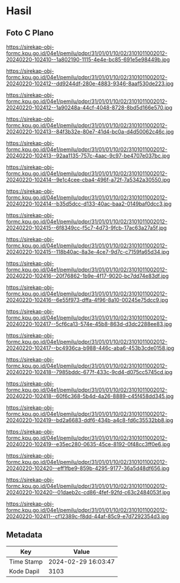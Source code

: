 # Hasil

## Foto C Plano

https://sirekap-obj-formc.kpu.go.id/04e1/pemilu/pdpr/31/01/01/10/02/3101011002012-20240220-102410--1a802190-1115-4e4e-bc85-691e5e98449b.jpg

https://sirekap-obj-formc.kpu.go.id/04e1/pemilu/pdpr/31/01/01/10/02/3101011002012-20240220-102412--dd9244df-280e-4883-9346-8aaf530de223.jpg

https://sirekap-obj-formc.kpu.go.id/04e1/pemilu/pdpr/31/01/01/10/02/3101011002012-20240220-102412--1a90248a-44cf-4048-8728-8bd5d166e570.jpg

https://sirekap-obj-formc.kpu.go.id/04e1/pemilu/pdpr/31/01/01/10/02/3101011002012-20240220-102413--84f3b32e-80e7-41d4-bc0a-d4d50062c46c.jpg

https://sirekap-obj-formc.kpu.go.id/04e1/pemilu/pdpr/31/01/01/10/02/3101011002012-20240220-102413--92aa1135-757c-4aac-9c97-be4707e037bc.jpg

https://sirekap-obj-formc.kpu.go.id/04e1/pemilu/pdpr/31/01/01/10/02/3101011002012-20240220-102414--9e1c4cee-cba4-496f-a72f-7a5342a30550.jpg

https://sirekap-obj-formc.kpu.go.id/04e1/pemilu/pdpr/31/01/01/10/02/3101011002012-20240220-102414--b35d5dcc-d133-40ac-baa2-0149baf0dcc3.jpg

https://sirekap-obj-formc.kpu.go.id/04e1/pemilu/pdpr/31/01/01/10/02/3101011002012-20240220-102415--6f8349cc-f5c7-4d73-9fcb-17ac63a27a5f.jpg

https://sirekap-obj-formc.kpu.go.id/04e1/pemilu/pdpr/31/01/01/10/02/3101011002012-20240220-102415--118b40ac-8a3e-4ce7-9d7c-c7159fa65d34.jpg

https://sirekap-obj-formc.kpu.go.id/04e1/pemilu/pdpr/31/01/01/10/02/3101011002012-20240220-102416--20f76862-1b9e-4f17-9020-bc7dd74e83df.jpg

https://sirekap-obj-formc.kpu.go.id/04e1/pemilu/pdpr/31/01/01/10/02/3101011002012-20240220-102416--6e55f973-dffa-4f96-8a10-00245e75dcc9.jpg

https://sirekap-obj-formc.kpu.go.id/04e1/pemilu/pdpr/31/01/01/10/02/3101011002012-20240220-102417--5cf6ca13-574e-45b8-863d-d3dc2288ee83.jpg

https://sirekap-obj-formc.kpu.go.id/04e1/pemilu/pdpr/31/01/01/10/02/3101011002012-20240220-102417--bc4936ca-b988-446c-aba6-453b3cde0158.jpg

https://sirekap-obj-formc.kpu.go.id/04e1/pemilu/pdpr/31/01/01/10/02/3101011002012-20240220-102418--7985bddc-677f-433c-9cd4-d075cc5745cd.jpg

https://sirekap-obj-formc.kpu.go.id/04e1/pemilu/pdpr/31/01/01/10/02/3101011002012-20240220-102418--60f6c368-5b4d-4a26-8889-c45f458dd345.jpg

https://sirekap-obj-formc.kpu.go.id/04e1/pemilu/pdpr/31/01/01/10/02/3101011002012-20240220-102419--bd2a6683-ddf6-434b-a4c8-fd6c35532bb8.jpg

https://sirekap-obj-formc.kpu.go.id/04e1/pemilu/pdpr/31/01/01/10/02/3101011002012-20240220-102419--e35ec280-0635-45ce-8192-0f48cc3ff0e6.jpg

https://sirekap-obj-formc.kpu.go.id/04e1/pemilu/pdpr/31/01/01/10/02/3101011002012-20240220-102420--eff1fbe9-859b-4295-9177-36a5d48df656.jpg

https://sirekap-obj-formc.kpu.go.id/04e1/pemilu/pdpr/31/01/01/10/02/3101011002012-20240220-102420--01daeb2c-cd86-4fef-92fd-c63c2484053f.jpg

https://sirekap-obj-formc.kpu.go.id/04e1/pemilu/pdpr/31/01/01/10/02/3101011002012-20240220-102411--cf12389c-f8dd-44af-85c9-e7d7292354d3.jpg


## Metadata

| Key        | Value               |
| ---------- | ------------------- |
| Time Stamp | 2024-02-29 16:03:47 |
| Kode Dapil | 3103                |



